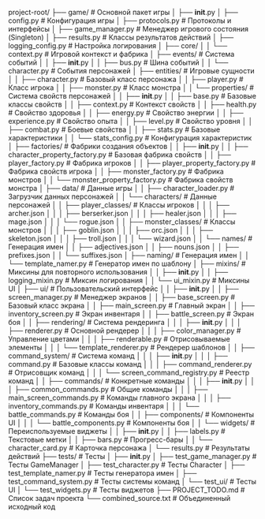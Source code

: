 project-root/
├── game/                           # Основной пакет игры
│   ├── __init__.py
│   ├── config.py                   # Конфигурация игры
│   ├── protocols.py                # Протоколы и интерфейсы
│   ├── game_manager.py             # Менеджер игрового состояния (Singleton)
│   ├── results.py                  # Классы результатов действий
│   ├── logging_config.py           # Настройка логирования
│   ├── core/
│   │   └── context.py              # Игровой контекст и фабрика
│   ├── events/                     # Система событий
│   │   ├── __init__.py
│   │   ├── bus.py                  # Шина событий
│   │   └── character.py            # События персонажей
│   ├── entities/                   # Игровые сущности
│   │   ├── character.py            # Базовый класс персонажа
│   │   ├── player.py               # Класс игрока
│   │   ├── monster.py              # Класс монстра
│   │   └── properties/             # Система свойств персонажей
│   │       ├── __init__.py
│   │       ├── base.py             # Базовые классы свойств
│   │       ├── context.py          # Контекст свойств
│   │       ├── health.py           # Свойство здоровья
│   │       ├── energy.py           # Свойство энергии
│   │       ├── experience.py       # Свойство опыта
│   │       ├── level.py            # Свойство уровня
│   │       ├── combat.py           # Боевые свойства
│   │       ├── stats.py            # Базовые характеристики
│   │       └── stats_config.py     # Конфигурация характеристик
│   ├── factories/                  # Фабрики создания объектов
│   │   ├── __init__.py
│   │   ├── character_property_factory.py  # Базовая фабрика свойств
│   │   ├── player_factory.py       # Фабрика игроков
│   │   ├── player_property_factory.py     # Фабрика свойств игрока
│   │   ├── monster_factory.py      # Фабрика монстров
│   │   └── monster_property_factory.py    # Фабрика свойств монстра
│   ├── data/                       # Данные игры
│   │   ├── character_loader.py     # Загрузчик данных персонажей
│   │   └── characters/             # Данные персонажей
│   │       ├── player_classes/     # Классы игроков
│   │       │   ├── archer.json
│   │       │   ├── berserker.json
│   │       │   ├── healer.json
│   │       │   ├── mage.json
│   │       │   └── rogue.json
│   │       ├── monster_classes/    # Классы монстров
│   │       │   ├── goblin.json
│   │       │   ├── orc.json
│   │       │   ├── skeleton.json
│   │       │   ├── troll.json
│   │       │   └── wizard.json
│   │       └── names/              # Генерация имен
│   │           ├── adjectives.json
│   │           ├── nouns.json
│   │           ├── prefixes.json
│   │           └── suffixes.json
│   ├── naming/                     # Генерация имен
│   │   └── template_namer.py       # Генератор имен по шаблону
│   ├── mixins/                     # Миксины для повторного использования
│   │   ├── __init__.py
│   │   ├── logging_mixin.py        # Миксин логирования
│   │   └── ui_mixin.py             # Миксины UI
│   ├── ui/                         # Пользовательский интерфейс
│   │   ├── __init__.py
│   │   ├── screen_manager.py       # Менеджер экранов
│   │   ├── base_screen.py          # Базовый класс экрана
│   │   ├── main_screen.py          # Главный экран
│   │   ├── inventory_screen.py     # Экран инвентаря
│   │   ├── battle_screen.py        # Экран боя
│   │   ├── rendering/              # Система рендеринга
│   │   │   ├── __init__.py
│   │   │   ├── renderer.py         # Основной рендерер
│   │   │   ├── color_manager.py    # Управление цветами
│   │   │   ├── renderable.py       # Отрисовываемые элементы
│   │   │   └── template_renderer.py # Рендерер шаблонов
│   │   ├── command_system/         # Система команд
│   │   │   ├── __init__.py
│   │   │   ├── command.py          # Базовые классы команд
│   │   │   ├── command_renderer.py # Отрисовщик команд
│   │   │   └── screen_command_registry.py  # Реестр команд
│   │   ├── commands/               # Конкретные команды
│   │   │   ├── __init__.py
│   │   │   ├── common_commands.py  # Общие команды
│   │   │   ├── main_screen_commands.py     # Команды главного экрана
│   │   │   ├── inventory_commands.py       # Команды инвентаря
│   │   │   └── battle_commands.py  # Команды боя
│   │   ├── components/             # Компоненты UI
│   │   │   └── battle_components.py        # Компоненты боя
│   │   └── widgets/                # Переиспользуемые виджеты
│   │       ├── __init__.py
│   │       ├── labels.py           # Текстовые метки
│   │       ├── bars.py             # Прогресс-бары
│   │       └── character_card.py   # Карточка персонажа
│   └── results.py                  # Результаты действий
├── tests/                          # Тесты
│   ├── __init__.py
│   ├── test_game_manager.py        # Тесты GameManager
│   ├── test_character.py           # Тесты Character
│   ├── test_template_namer.py      # Тесты генератора имен
│   ├── test_command_system.py      # Тесты системы команд
│   └── test_ui/                    # Тесты UI
│       └── test_widgets.py         # Тесты виджетов
├── PROJECT_TODO.md                 # Список задач проекта
└── combined_source.txt             # Объединенный исходный код